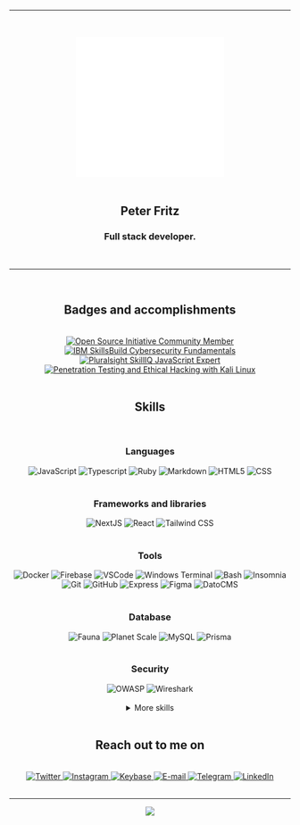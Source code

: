 <div align="center">
  <hr />
  <br />
  <br />
  <picture>
    <img alt="an animated barcode with 'ptr' written on it" src="ptr_animated_alt.svg" height="250">
  </picture>
  <br />
  <br />
  <h2>Peter Fritz</h2>
  <h3>Full stack developer.</h3>
  <br />
  <hr />
  <br />
  <div>
    <h2>Badges and accomplishments</h2>
    <br />
    <a href="https://opensource.org/" target="_blank" rel="noopener noreferrer">
      <img alt="Open Source Initiative Community Member" title="Open Source Initiative Community Member" src="https://user-images.githubusercontent.com/61599784/172642179-4b6a410f-a13d-4e30-8f10-412ef1c87816.svg" height="100" />
    </a>
    <a href="https://www.credly.com/badges/c97628b1-c53c-4cc3-a49b-2c402da79a1e/public_url" target="_blank" rel="noopener noreferrer">
      <img alt="IBM SkillsBuild Cybersecurity Fundamentals" title="IBM SkillsBuild Cybersecurity Fundamentals" src="https://user-images.githubusercontent.com/61599784/161043251-58a40eb8-2394-4003-b39e-e47e57b8a768.png" height="100" />
    </a>
    <a href="https://app.pluralsight.com/score/redir/50c18da3-a6ff-4cce-af43-e152230c754b?d80c345857" target="_blank" rel="noopener noreferrer">
      <img alt="Pluralsight SkillIQ JavaScript Expert" title="Pluralsight SkillIQ JavaScript Expert" src="https://s2.pluralsight.com/assessments/badges/javascript-211-03-2022@2x.png" height="100" />
    </a>
    <a href="https://app.pluralsight.com/achievements/share/350ecc96-4351-4b48-bf9a-1431f79e8c04" target="_blank" rel="noopener noreferrer">
      <img alt="Penetration Testing and Ethical Hacking with Kali Linux" title="Penetration Testing and Ethical Hacking with Kali Linux" src="https://pluralsight2.imgix.net/achievements/assets/badges/content-completion/courses/security/advanced/enabled-dark.b8e831.svg" height="100" />
    </a>
  </div>
  <br />

  <h2>Skills</h2>
  </br>
  <div>
    <h3>Languages</h3>
    <picture>
      <img alt="JavaScript" title="JavaScript" src="https://img.shields.io/badge/JAVASCRIPT-000000?style=for-the-badge&logo=javascript&logoColor=F7DF1E" />
    </picture>
    <picture>
      <img alt="Typescript" title="Typescript" src="https://img.shields.io/badge/TYPESCRIPT-000000?style=for-the-badge&logo=typescript&logoColor=3178C6" />
    </picture>
    <picture>
      <img alt="Ruby" title="Ruby" src="https://img.shields.io/badge/RUBY-000000?style=for-the-badge&logo=ruby&logoColor=CC342D" />
    </picture>
    <picture>
      <img alt="Markdown" title="Markdown" src="https://img.shields.io/badge/MARKDOWN-000000?style=for-the-badge&logo=markdown&logoColor=FFFFFF" />
    </picture>
    <picture>
      <img alt="HTML5" title="HTML5" src="https://img.shields.io/badge/HTML-000000?style=for-the-badge&logo=html5&logoColor=E34F26" />
    </picture>
    <picture>
      <img alt="CSS" title="CSS" src="https://img.shields.io/badge/CSS-000000?style=for-the-badge&logo=css3&logoColor=1572B6" />
    </picture>
  </div>

  <br />

  <div>
    <h3>Frameworks and libraries</h3>
    <picture>
      <img alt="NextJS" title="NextJS" src="https://img.shields.io/badge/NEXTJS-000000?style=for-the-badge&logo=next.js&logoColor=FFFFFF" />
    </picture>
    <picture>
      <img alt="React" title="React" src="https://img.shields.io/badge/REACT-000000?style=for-the-badge&logo=react&logoColor=61DAFB" />
    </picture>
    <picture>
      <img alt="Tailwind CSS" title="Tailwind CSS" src="https://img.shields.io/badge/TAILWIND%20CSS-000000?style=for-the-badge&logo=tailwindcss&logoColor=06B6D4" />
    </picture>
  </div>

  <br />

  <div>
    <h3>Tools</h3>
    <picture>
      <img alt="Docker" title="Docker" src="https://img.shields.io/badge/DOCKER-000000?style=for-the-badge&logo=docker&logoColor=2496ED" />
    </picture>
    <picture>
      <img alt="Firebase" title="Firebase" src="https://img.shields.io/badge/FIREBASE-000000?style=for-the-badge&logo=firebase&logoColor=FFCA28" />
    </picture>
    <picture>
      <img alt="VSCode" title="VSCode" src="https://img.shields.io/badge/VSCODE-000000?style=for-the-badge&logo=visualstudiocode&logoColor=007ACC" />
    </picture>
    <picture>
      <img alt="Windows Terminal" title="Windows Terminal" src="https://img.shields.io/badge/Windows%20Terminal-000000?style=for-the-badge&logo=windowsterminal&logoColor=FFFFFF" />
    </picture>
    <picture>
      <img alt="Bash" title="Bash" src="https://img.shields.io/badge/BASH-000000?style=for-the-badge&logo=gnubash&logoColor=FFFFFF" />
    </picture>
    <picture>
      <img alt="Insomnia" title="Insomnia" src="https://img.shields.io/badge/INSOMNIA-000000?style=for-the-badge&logo=insomnia&logoColor=4000BF" />
    </picture>
    <picture>
      <img alt="Git" title="Git" src="https://img.shields.io/badge/GIT-000000?style=for-the-badge&logo=git&logoColor=F05032" />
    </picture>
    <picture>
      <img alt="GitHub" title="GitHub" src="https://img.shields.io/badge/GITHUB-000000?style=for-the-badge&logo=github&logoColor=FFFFFF" />
    </picture>
    <picture>
      <img alt="Express" title="Express" src="https://img.shields.io/badge/EXPRESS-000000?style=for-the-badge&logo=express&logoColor=FFFFFF" />
    </picture>
    <picture>
      <img alt="Figma" title="Figma" src="https://img.shields.io/badge/FIGMA-000000?style=for-the-badge&logo=figma&logoColor=F24E1E" />
    </picture>
    <picture>
      <img alt="DatoCMS" title="DatoCMS" src="https://img.shields.io/badge/DATOCMS-000000?style=for-the-badge&logo=datocms&logoColor=FF7751" />
    </picture>
  </div>
  <br />
  <div>
    <h3>Database</h3>
    <picture>
      <img alt="Fauna" title="Fauna" src="https://img.shields.io/badge/Fauna-000000?style=for-the-badge&logo=fauna&logoColor=3A1AB6" />
    </picture>
    <picture>
      <img alt="Planet Scale" title="Planet Scale" src="https://img.shields.io/badge/Planet%20Scale-000000?style=for-the-badge&logo=planetscale&logoColor=FFFFFF" />
    </picture>
    <picture>
      <img alt="MySQL" title="MySQL" src="https://img.shields.io/badge/MYSQL-000000?style=for-the-badge&logo=mysql&logoColor=FFFFFF" />
    </picture>
    <picture>
      <img alt="Prisma" title="Prisma" src="https://img.shields.io/badge/PRISMA-000000?style=for-the-badge&logo=prisma&logoColor=FFFFFF" />
    </picture>
  </div>
  <br />
  <div>
    <h3>Security</h3>
    <picture>
      <img alt="OWASP" title="OWASP" src="https://img.shields.io/badge/OWASP-000000?style=for-the-badge&logo=owasp&logoColor=FFFFFF" />
    </picture>
    <picture>
      <img alt="Wireshark" title="Wireshark" src="https://img.shields.io/badge/WIRESHARK-000000?style=for-the-badge&logo=wireshark&logoColor=1679A7" />
    </picture>
  </div>

  <br />

  <details>
    <summary>More skills</summary>
    <br/>
    <div>
      <h3>Testing</h3>
      <picture>
        <img alt="Jest" title="Jest" src="https://img.shields.io/badge/JEST-000000?style=for-the-badge&logo=jest&logoColor=C21325" />
      </picture>
      <picture>
        <img alt="Cypress" title="Cypress" src="https://img.shields.io/badge/CYPRESS-000000?style=for-the-badge&logo=cypress&logoColor=FFFFFF" />
      </picture>
      <picture>
        <img alt="Testing Library" title="Testing Library" src="https://img.shields.io/badge/TESTING%20LIBRARY-000000?style=for-the-badge&logo=testinglibrary&logoColor=E33332" />
      </picture>
      </a>
    </div>
    <br />
    <div>
      <h3>DNS, hosting and deployment</h3>
      <picture>
        <img alt="Google Domains" title="Google Domains" src="https://img.shields.io/badge/GOOGLE%20DOMAINS-000000?style=for-the-badge&logo=googledomains&logoColor=4285F4" />
      </picture>
      <picture>
        <img alt="Cloudflare" title="Cloudflare" src="https://img.shields.io/badge/CLOUDFLARE-000000?style=for-the-badge&logo=cloudflare&logoColor=F38020" />
      </picture>
      <picture>
        <img alt="Vercel" title="Vercel" src="https://img.shields.io/badge/VERCEL-000000?style=for-the-badge&logo=vercel&logoColor=FFFFFF" />
      </picture>
      <picture>
        <img alt="AWS" title="AWS" src="https://img.shields.io/badge/AWS-000000?style=for-the-badge&logo=amazonaws&logoColor=FF9900" />
      </picture>
      <picture>
        <img alt="Google Cloud" title="Google Cloud" src="https://img.shields.io/badge/GOOGLE%20CLOUD-000000?style=for-the-badge&logo=googlecloud&logoColor=4285F4" />
      </picture>
      <picture>
        <img alt="GitHub Actions" title="GitHub Actions" src="https://img.shields.io/badge/GITHUB%20ACTIONS-000000?style=for-the-badge&logo=githubactions&logoColor=2088FF" />
      </picture>
      <picture>
        <img alt="Digital Ocean" title="Digital Ocean" src="https://img.shields.io/badge/DIGITAL%20OCEAN-000000?style=for-the-badge&logo=DIGITALOCEAN&logoColor=0080FF" />
      </picture>
    </div>
    <br/>
    <div>
      <h3>Tools</h3>
      <picture>
        <img alt="Prettier" title="Prettier" src="https://img.shields.io/badge/PRETTIER-000000?style=for-the-badge&logo=prettier&logoColor=F7B93E" />
      </picture>
      <picture>
        <img alt="ESLint" title="ESLint" src="https://img.shields.io/badge/ESLINT-000000?style=for-the-badge&logo=ESLint&logoColor=4B32C3" />
      </picture>
      <picture>
        <img alt="P5.js" title="P5.js" src="https://img.shields.io/badge/P5.JS-000000?style=for-the-badge&logo=p5.js&logoColor=ED225D" />
      </picture>
      <picture>
        <img alt="Google Colab" title="Google Colab" src="https://img.shields.io/badge/GOOGLE%20COLAB-000000?style=for-the-badge&logo=googlecolab&logoColor=F9AB00" />
      </picture>
      <picture>
        <img alt="Google Analytics" title="Google Analytics" src="https://img.shields.io/badge/GOOGLE%20ANALYTICS-000000?style=for-the-badge&logo=googleanalytics&logoColor=E37400" />
      </picture>
      <picture>
        <img alt="Google Search Console" title="Google Search Console" src="https://img.shields.io/badge/GOOGLE%20SEARCH%20CONSOLE-000000?style=for-the-badge&logo=googlesearchconsole&logoColor=458CF5" />
      </picture>
      <picture>
        <img alt="Google My Business" title="Google My Business" src="https://img.shields.io/badge/GOOGLE%20MY%20BUSINESS-000000?style=for-the-badge&logo=googlemybusiness&logoColor=4285F4" />
      </picture>
    </div>
    <br/>
    <div>
      <h3>Operating Systems</h3>
      <picture>
        <img alt="Linux" title="Linux" src="https://img.shields.io/badge/LINUX-000000?style=for-the-badge&logo=linux&logoColor=FCC624" />
      </picture>
      <picture>
        <img alt="Ubuntu" title="Ubuntu" src="https://img.shields.io/badge/UBUNTU-000000?style=for-the-badge&logo=ubuntu&logoColor=E95420" />
      </picture>
      <picture>
        <img alt="Windows" title="Windows" src="https://img.shields.io/badge/WINDOWS-000000?style=for-the-badge&logo=windows&logoColor=0078D6" />
      </picture>
    </div>
  </details>

  <br />

  <div>
    <h2>Reach out to me on</h2>
    <br />
    <a href="https://ptr.red/tt" target="_blank" rel="noopener noreferrer">
      <img alt="Twitter" title="Twitter" src="https://img.shields.io/badge/TWITTER-1DA1F2?style=for-the-badge&logo=twitter&logoColor=FFFFFF" />
    </a>
    <a href="https://ptr.red/ig" target="_blank" rel="noopener noreferrer">
      <img alt="Instagram" title="Instagram" src="https://img.shields.io/badge/INSTAGRAM-E4405F?style=for-the-badge&logo=instagram&logoColor=FFFFFF" />
    </a>
    <a href="https://ptr.red/kb" target="_blank" rel="noopener noreferrer">
      <img alt="Keybase" title="Keybase" src="https://img.shields.io/badge/KEYBASE-33A0FF?style=for-the-badge&logo=keybase&logoColor=FFFFFF" />
    </a>
    <a href="mailto:me@peterfritz.dev" target="_blank" rel="noopener noreferrer">
      <img alt="E-mail" title="E-mail" src="https://img.shields.io/badge/EMAIL-EA4335?style=for-the-badge&logo=gmail&logoColor=FFFFFF" />
    </a>
    <a href="https://ptr.red/tg" target="_blank" rel="noopener noreferrer">
      <img alt="Telegram" title="Telegram" src="https://img.shields.io/badge/TELEGRAM-26A5E4?style=for-the-badge&logo=telegram&logoColor=FFFFFF" />
    </a>
    <a href="https://ptr.red/in" target="_blank" rel="noopener noreferrer">
      <img alt="LinkedIn" title="LinkedIn" src="https://img.shields.io/badge/LINKEDIN-0A66C2?style=for-the-badge&logo=linkedin&logoColor=FFFFFF" />
    </a>
  </div>
  <br />
  <hr />
  <a href="https://peterfritz-peterfritz.vercel.app/api/spotify/now-playing?redirect=1" id="now-listening">
    <img src="https://peterfritz-peterfritz.vercel.app/api/spotify/now-playing.svg" height="100" />
  </a>
  <br />
</div>
